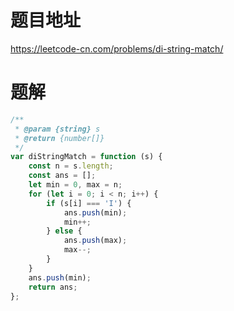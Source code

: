 # 题目地址
https://leetcode-cn.com/problems/di-string-match/

# 题解
```js
/**
 * @param {string} s
 * @return {number[]}
 */
var diStringMatch = function (s) {
    const n = s.length;
    const ans = [];
    let min = 0, max = n;
    for (let i = 0; i < n; i++) {
        if (s[i] === 'I') {
            ans.push(min);
            min++;
        } else {
            ans.push(max);
            max--;
        }
    }
    ans.push(min);
    return ans;
};
```